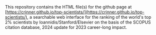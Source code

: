 This repository contains the HTML file(s) for the github page at [https://crinner.github.io/top-scientists/](https://crinner.github.io/top-scientists/), a searchable web interface for the ranking of the world's top 2% scientists by Ioannidis/Stanford/Elsevier on the basis of the SCOPUS citation database, 2024 update for 2023 career-long impact. 

